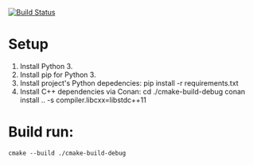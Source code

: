 [![Build Status](https://travis-ci.com/kevindoran/rl.svg?branch=master)](https://travis-ci.com/kevindoran/rl)

# Setup
1. Install Python 3.
2. Install pip for Python 3.
3. Install project's Python depedencies:
    pip install -r requirements.txt
4. Install C++ dependencies via Conan:
    cd ./cmake-build-debug
    conan install .. -s compiler.libcxx=libstdc++11

# Build run:
    cmake --build ./cmake-build-debug

